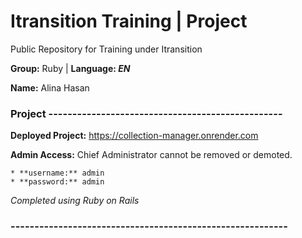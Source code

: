 # Itransition Training | Project
Public Repository for Training under Itransition 

 **Group:** Ruby | **Language: *EN***

 **Name:** Alina Hasan

### Project -------------------------------------------------

**Deployed Project:** https://collection-manager.onrender.com

**Admin Access:** Chief Administrator cannot be removed or demoted. 
    
    * **username:** admin
    * **password:** admin

*Completed using Ruby on Rails*

### ----------------------------------------------------------
